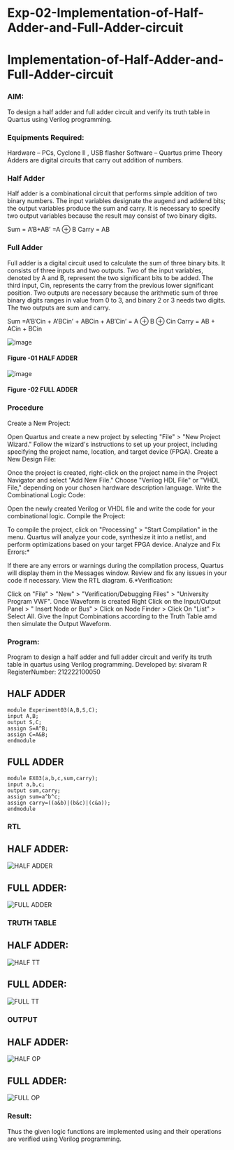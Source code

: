 # Exp-02-Implementation-of-Half-Adder-and-Full-Adder-circuit

# Implementation-of-Half-Adder-and-Full-Adder-circuit
### AIM:
To design a half adder and full adder circuit and verify its truth table in Quartus using Verilog programming.

### Equipments Required:
Hardware – PCs, Cyclone II , USB flasher
Software – Quartus prime
Theory
Adders are digital circuits that carry out addition of numbers.

### Half Adder
Half adder is a combinational circuit that performs simple addition of two binary numbers. The input variables designate the augend and addend bits; the output variables produce the sum and carry. It is necessary to specify two output variables because the result may consist of two binary digits.

Sum = A’B+AB’ =A ⊕ B Carry = AB

### Full Adder
Full adder is a digital circuit used to calculate the sum of three binary bits. It consists of three inputs and two outputs. Two of the input variables, denoted by A and B, represent the two significant bits to be added. The third input, Cin, represents the carry from the previous lower significant position. Two outputs are necessary because the arithmetic sum of three binary digits ranges in value from 0 to 3, and binary 2 or 3 needs two digits. The two outputs are sum and carry.

Sum =A’B’Cin + A’BCin’ + ABCin + AB’Cin’ = A ⊕ B ⊕ Cin Carry = AB + ACin + BCin

 ![image](https://user-images.githubusercontent.com/36288975/163552156-a13e5a56-c638-4110-97d9-8896907c8d25.png)

#### Figure -01 HALF ADDER 


![image](https://user-images.githubusercontent.com/36288975/163552057-b3547877-6d07-45b4-b7e0-bcfebfad9e1d.png)

#### Figure -02 FULL ADDER 

### Procedure
Create a New Project:

Open Quartus and create a new project by selecting "File" > "New Project Wizard."
Follow the wizard's instructions to set up your project, including specifying the project name, location, and target device (FPGA).
Create a New Design File:

Once the project is created, right-click on the project name in the Project Navigator and select "Add New File."
Choose "Verilog HDL File" or "VHDL File," depending on your chosen hardware description language.
Write the Combinational Logic Code:

Open the newly created Verilog or VHDL file and write the code for your combinational logic.
Compile the Project:

To compile the project, click on "Processing" > "Start Compilation" in the menu.
Quartus will analyze your code, synthesize it into a netlist, and perform optimizations based on your target FPGA device.
Analyze and Fix Errors:*

If there are any errors or warnings during the compilation process, Quartus will display them in the Messages window.
Review and fix any issues in your code if necessary.
View the RTL diagram.
6.*Verification:

Click on "File" > "New" > "Verification/Debugging Files" > "University Program VWF".
Once Waveform is created Right Click on the Input/Output Panel > " Insert Node or Bus" > Click on Node Finder > Click On "List" > Select All.
Give the Input Combinations according to the Truth Table amd then simulate the Output Waveform.

### Program:
Program to design a half adder and full adder circuit and verify its truth table in quartus using Verilog programming.
Developed by: sivaram R
RegisterNumber:  212222100050
## HALF ADDER
```
module Experiment03(A,B,S,C);
input A,B;
output S,C;
assign S=A^B;
assign C=A&B;
endmodule
```
## FULL ADDER
```
module EX03(a,b,c,sum,carry);
input a,b,c;
output sum,carry;
assign sum=a^b^c;
assign carry=((a&b)|(b&c)|(c&a));
endmodule
```
### RTL
## HALF ADDER:
![HALF ADDER](https://github.com/sivaram-R/Exp-03-Implementation-of-Half-Adder-and-Full-Adder-circuit/assets/121165794/f77b79a7-cc0a-46b9-a4aa-699ce0cf2ea0)
## FULL ADDER:
![FULL ADDER](https://github.com/sivaram-R/Exp-03-Implementation-of-Half-Adder-and-Full-Adder-circuit/assets/121165794/5a433ae4-2b57-4d17-af44-710b1623cca3)

### TRUTH TABLE 
## HALF ADDER:
![HALF TT](https://github.com/sivaram-R/Exp-03-Implementation-of-Half-Adder-and-Full-Adder-circuit/assets/121165794/1c4f44c1-bb76-4799-85e8-5ce93bc154ce)
## FULL ADDER:
![FULL TT](https://github.com/sivaram-R/Exp-03-Implementation-of-Half-Adder-and-Full-Adder-circuit/assets/121165794/ea267b18-45ab-4e86-bb0e-47ca30887e7b)

### OUTPUT
## HALF ADDER:
![HALF OP](https://github.com/sivaram-R/Exp-03-Implementation-of-Half-Adder-and-Full-Adder-circuit/assets/121165794/ba511ec4-85ae-4e29-85ba-dda83a9fa474)
## FULL ADDER:
![FULL OP](https://github.com/sivaram-R/Exp-03-Implementation-of-Half-Adder-and-Full-Adder-circuit/assets/121165794/284ca748-8f20-453e-adfb-e63a9ef1ccb4)

### Result:
Thus the given logic functions are implemented using and their operations are verified using Verilog programming.
